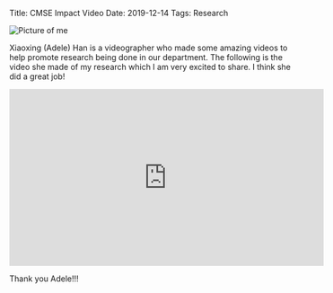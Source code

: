 Title: CMSE Impact Video
Date: 2019-12-14
Tags: Research

![Picture of me](//colbrydi.github.io/images/3_horiz.png)

Xiaoxing (Adele) Han is a videographer who made some amazing videos to help promote research being done in our department.  The following is the video she made of my research which I am very excited to share.  I think she did a great job!

<iframe width="560" height="315" src="https://www.youtube.com/embed/VdsKHhncXYw" frameborder="0" allow="accelerometer; autoplay; encrypted-media; gyroscope; picture-in-picture" allowfullscreen></iframe>

Thank you Adele!!!
